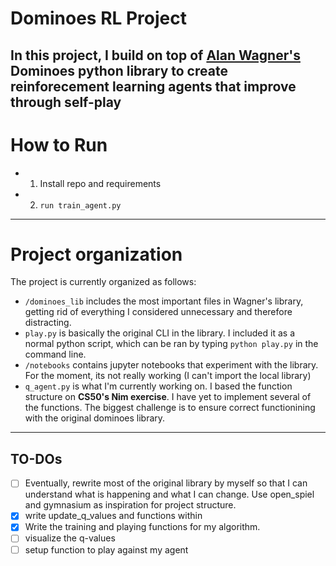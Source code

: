 # Dominoes RL Project

## In this project, I build on top of [Alan Wagner's](https://dominoes.readthedocs.io/en/latest/#board) Dominoes python library to create reinforecement learning agents that improve through self-play

# How to Run

- 1. Install repo and requirements
- 2. `run train_agent.py`

---

# Project organization

The project is currently organized as follows:

- `/dominoes_lib` includes the most important files in Wagner's library, getting rid of everything I considered unnecessary and therefore distracting.
- `play.py` is basically the original CLI in the library. I included it as a normal python script, which can be ran by typing `python play.py` in the command line.
- `/notebooks` contains jupyter notebooks that experiment with the library. For the moment, its not really working (I can't import the local library)
- `q_agent.py` is what I'm currently working on. I based the function structure on **CS50's Nim exercise**. I have yet to implement several of the functions. The biggest challenge is to ensure correct functionining with the original dominoes library.

---

## TO-DOs

- [ ] Eventually, rewrite most of the original library by myself so that I can understand what is happening and what I can change. Use open_spiel and gymnasium as inspiration for project structure.
- [X] write update_q_values and functions within
- [X] Write the training and playing functions for my algorithm.
- [ ] visualize the q-values
- [ ] setup function to play against my agent
